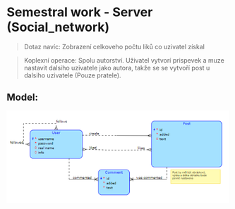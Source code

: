 # Semestral work - Server (Social_network)

> Dotaz navíc: Zobrazení celkoveho počtu liků co uzivatel získal

> Koplexní operace: Spolu autorství. Uživatel vytvorí prispevek a muze nastavit dalsiho uzivatele jako autora, takže se
se vytvoří post u dalsiho uzivatele (Pouze pratele).

## Model:

<img src="resources_readme/img.png" alt="Model">
